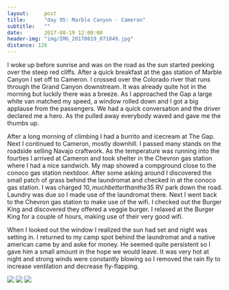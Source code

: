 ```yaml
---
layout:     post
title:      "day 95: Marble Canyon - Cameron"
subtitle:   ""
date:       2017-08-19 12:00:00
header-img: "img/IMG_20170819_071049.jpg"
distance: 126
---
```


I woke up before sunrise and was on the road as the sun started peeking over the steep red cliffs.
After a quick breakfast at the gas station of Marble Canyon I set off to Cameron.
I crossed over the Colorado river that runs through the Grand Canyon downstream.
It was already quite hot in the morning but luckily there was a breeze.
As I approached the Gap a large white van matched my speed, a window rolled down and I got a big applause from the passengers.
We had a quick conversation and the driver declared me a hero.
As the pulled away everybody waved and gave me the thumbs up.

After a long morning of climbing I had a burrito and icecream at The Gap.
Next I continued to Cameron, mostly downhill.
I passed many stands on the roadside selling Navajo craftwork.
As the temperature was running into the fourties I arrived at Cameron and took shelter in the Chevron gas station where I had a nice sandwich.
My map showed a compground close to the conoco gas station nextdoor.
After some asking around I discovered the small patch of grass behind the laundromat and checked in at the conoco gas station.
I was charged 10$, much better than the 35$ RV park down the road.
Laundry was due so I made use of the laundromat there.
Next I went back to the Chevron gas station to make use of the wifi.
I checked out the Burger King and discovered they offered a veggie burger.
I relaxed at the Burger King for a couple of hours, making use of their very good wifi.

When I looked out the window I realized the sun had set and night was setting in.
I returned to my camp spot behind the laundromat and a native american came by and aske for money.
He seemed quite persistent so I gave him a small amount in the hope we would leave.
It was very hot at night and strong winds were constantly blowing so I removed the rain fly to increase ventilation and decrease fly-flapping.

<img src="{{ site.baseurl }}/img/IMG_20170819_070800.jpg">
<span class="caption text-muted"></span>

<img src="{{ site.baseurl }}/img/IMG_20170819_111914.jpg">
<span class="caption text-muted"></span>

<img src="{{ site.baseurl }}/img/IMG_20170819_125955.jpg">
<span class="caption text-muted"></span>
